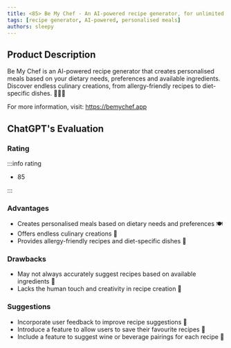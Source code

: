 ```yaml
---
title: <85> Be My Chef - An AI-powered recipe generator, for unlimited recipes
tags: [recipe generator, AI-powered, personalised meals]
authors: sleepy
---
```


## Product Description

Be My Chef is an AI-powered recipe generator that creates personalised meals based on your dietary needs, preferences and available ingredients. Discover endless culinary creations, from allergy-friendly recipes to diet-specific dishes. 🍴🧑‍🍳

For more information, visit: https://bemychef.app

## ChatGPT's Evaluation

### Rating

:::info rating

- 85

:::

### Advantages

- Creates personalised meals based on dietary needs and preferences 🍽️
- Offers endless culinary creations 🍲
- Provides allergy-friendly recipes and diet-specific dishes 🥦


### Drawbacks

- May not always accurately suggest recipes based on available ingredients 🚫
- Lacks the human touch and creativity in recipe creation 🤖

### Suggestions

- Incorporate user feedback to improve recipe suggestions 📝
- Introduce a feature to allow users to save their favourite recipes 📌
- Include a feature to suggest wine or beverage pairings for each recipe 🍷